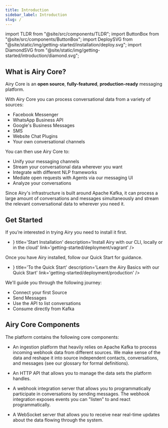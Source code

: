 ```yaml
---
title: Introduction
sidebar_label: Introduction
slug: /
---
```


import TLDR from "@site/src/components/TLDR";
import ButtonBox from "@site/src/components/ButtonBox";
import DeploySVG from "@site/static/img/getting-started/installation/deploy.svg";
import DiamondSVG from "@site/static/img/getting-started/introduction/diamond.svg";

## What is Airy Core?

<TLDR>

Airy Core is an **open source**, **fully-featured**, **production-ready**
messaging platform.

</TLDR>

With Airy Core you can process conversational data from a variety of sources:

- Facebook Messenger
- WhatsApp Business API
- Google's Business Messages
- SMS
- Website Chat Plugins
- Your own conversational channels

You can then use Airy Core to:

- Unify your messaging channels
- Stream your conversational data wherever you want
- Integrate with different NLP frameworks
- Mediate open requests with Agents via our messaging UI
- Analyze your conversations

Since Airy's infrastructure is built around Apache Kafka, it can process a large
amount of conversations and messages simultaneously and stream the relevant
conversational data to wherever you need it.

## Get Started

If you’re interested in trying Airy you need to install it first.


<ul style={{
    listStyleType: "none",
    padding: 0
}}>

<li style={{
    marginBottom: '12px'
}}>
<ButtonBox 
    icon={() => <DeploySVG />}
    title='Start Installation' 
    description='Install Airy with our CLI, locally or in the cloud' 
    link='getting-started/deployment/vagrant'
/>
</li>

</ul>

Once you have Airy installed, follow our Quick Start for guidance.

<ul style={{
    listStyleType: "none",
    padding: 0
}}>

<li style={{
    marginBottom: '12px'
}}>
<ButtonBox 
    icon={() => <DiamondSVG />}
    title='To the Quick Start' 
    description='Learn the Airy Basics with our Quick Start' 
    link='getting-started/deployment/production'
/>
</li>

</ul>

We'll guide you through the following journey:

- Connect your first Source
- Send Messages
- Use the API to list conversations
- Consume directly from Kafka

## Airy Core Components

The platform contains the following core components:

- An ingestion platform that heavily relies on Apache Kafka to process incoming
  webhook data from different sources. We make sense of the data and reshape it
  into source independent contacts, conversations, and messages (see our
  glossary for formal definitions).

- An HTTP API that allows you to manage the data sets the platform handles.

- A webhook integration server that allows you to programmatically participate
  in conversations by sending messages. The webhook integration exposes events
  you can "listen" to and react programmatically.

- A WebSocket server that allows you to receive near real-time updates about the
  data flowing through the system.
